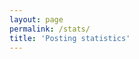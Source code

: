 ```yaml
---
layout: page
permalink: /stats/
title: 'Posting statistics'
---
```


<script type="text/javascript">
  {% include postStats.js %}
</script>

<div id="chart_div" style="width:100%; height:300px"></div>
